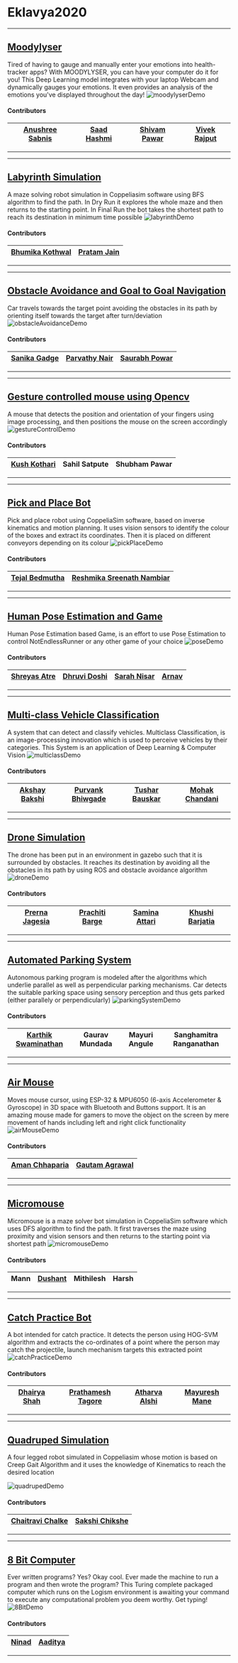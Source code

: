 # Eklavya2020

***
## [Moodylyser](https://github.com/hashmis79/Moodylyser)
  Tired of having to gauge and manually enter your emotions into health-tracker apps? With MOODYLYSER, you can have your computer do it for you! This Deep Learning model integrates with your laptop Webcam and dynamically gauges your emotions. It even provides an analysis of the emotions you've displayed throughout the day!
  ![moodylyserDemo](https://github.com/SRA-VJTI/Eklavya2020/blob/master/Eklavya/assets2020/gifs/moodylyser.gif)
  #### Contributors
  |[Anushree Sabnis](https://github.com/hashmis79)|[Saad Hashmi](https://github.com/id)|[Shivam Pawar](https://github.com/theshivv)|[Vivek Rajput](https://github.com/Vivek-RRajput)|
  |---|---|---|---|
  
***

***
## [Labyrinth Simulation](https://github.com/Bhumika-Kothwal/Eklavya-2020--Slayers.git)
  A maze solving robot simulation in Coppeliasim software using BFS algorithm to find the path. In Dry Run it explores the whole maze and then returns to the starting point. In Final Run the bot takes the shortest path to reach its destination in minimum time possible
  ![labyrinthDemo](https://github.com/SRA-VJTI/Eklavya2020/blob/master/Eklavya/assets2020/gifs/labyrinth.gif)
  #### Contributors
  |[Bhumika Kothwal](https://github.com/Bhumika-Kothwal)|[Pratam Jain](https://github.com/pratamjain)|
  |---|---|

***

***
## [Obstacle Avoidance and Goal to Goal Navigation](https://github.com/Git-Saurabh5/Team-Kerbecks-and-PS)
  Car travels towards the target point avoiding the obstacles in its path by orienting itself towards the target after turn/deviation
  ![obstacleAvoidanceDemo](https://github.com/SRA-VJTI/Eklavya2020/blob/master/Eklavya/assets2020/gifs/obstacleAvoidance.gif)
  #### Contributors
  |[Sanika Gadge](https://github.com/SanikaGadge)|[Parvathy Nair](https://github.com/ParvatiNair)|[Saurabh Powar](https://github.com/Git-Saurabh5)|
  |---|---|---|
 
***

***
## [Gesture controlled mouse using Opencv](https://github.com/kkothari2001/Gesture-Mouse-using-OpenCV)
  A mouse that detects the position and orientation of your fingers using image processing, and then positions the mouse on the screen accordingly
  ![gestureControlDemo](https://github.com/SRA-VJTI/Eklavya2020/blob/master/Eklavya/assets2020/gifs/gestureControlledMouse.gif)
  #### Contributors
  |[Kush Kothari](https://github.com/kkothari2001)|Sahil Satpute|Shubham Pawar|
  |---|---|---|
 
***

***
## [Pick and Place Bot](https://github.com/Tejal-19/simbotix)
  Pick and place robot using CoppeliaSim  software, based on inverse kinematics and motion planning. It uses vision sensors to identify the colour of the boxes and extract its coordinates. Then it is placed on different conveyors depending on its colour
  ![pickPlaceDemo](https://github.com/SRA-VJTI/Eklavya2020/blob/master/Eklavya/assets2020/gifs/pickPlace.gif)
  #### Contributors
  |[Tejal Bedmutha](https://github.com/Tejal-19)|[Reshmika Sreenath Nambiar](https://github.com/Reshmika-Nambiar)|
  |---|---|
 
***

***
## [Human Pose Estimation and Game](https://github.com/SAtacker/IMITECIO)
  Human Pose Estimation based Game, is an effort to use Pose Estimation to control NotEndlessRunner or any other game of your choice
  ![poseDemo](https://github.com/SRA-VJTI/Eklavya2020/blob/master/Eklavya/assets2020/gifs/poseEstimation.gif)
  #### Contributors
  |[Shreyas Atre](https://github.com/SAtacker)|[Dhruvi Doshi](https://github.com/dhruvi29)|[Sarah Nisar](https://github.com/sarah-nisar)|[Arnav](https://github.com/wh1t3-h4t)|
  |---|---|---|---|
  
***

***
## [Multi-class Vehicle Classification](https://github.com/akshayb80/Multi-Class-Vehicle-Classification)
  A system that can detect and classify vehicles. Multiclass Classification, is an image-processing innovation which is used to perceive vehicles by their categories. This System is an application of Deep Learning & Computer Vision
  ![multiclassDemo](https://github.com/SRA-VJTI/Eklavya2020/blob/master/Eklavya/assets2020/gifs/multiclassClassification.gif)
  #### Contributors
  |[Akshay Bakshi](https://github.com/akshayb80)|[Purvank Bhiwgade](https://github.com/purvankbhiwgade)|[Tushar Bauskar](https://github.com/tusharb12-hash)|[Mohak Chandani](https://github.com/MohakChandani)|
  |---|---|---|---|

***

***
## [Drone Simulation](https://github.com/pkjagesia/Eklavya20-Drone)
  The drone has been put in an environment in gazebo such that it is surrounded by obstacles. It reaches its destination by avoiding all the obstacles in its path by using ROS and obstacle avoidance algorithm
  ![droneDemo](https://github.com/SRA-VJTI/Eklavya2020/blob/master/Eklavya/assets2020/gifs/drone.gif)
  #### Contributors
  |[Prerna Jagesia](https://github.com/pkjagesia)|[Prachiti Barge](https://github.com/Prachiti-tech)|[Samina Attari](https://github.com/SaminaAttari786)|[Khushi Barjatia](https://github.com/khushibarjatia)|
  |---|---|---|---|

***

***
## [Automated Parking System](https://github.com/kart1802/Automated-Parking-System.git)
  Autonomous parking program is modeled after the algorithms which underlie parallel as well as perpendicular parking mechanisms. Car detects the suitable parking space using sensory perception and thus gets parked (either parallely or perpendicularly)
  ![parkingSystemDemo](https://github.com/SRA-VJTI/Eklavya2020/blob/master/Eklavya/assets2020/gifs/parkingSystem.gif)
  #### Contributors
  |[Karthik Swaminathan](https://github.com/kart1802)|Gaurav Mundada|Mayuri Angule|Sanghamitra Ranganathan|
  |---|---|---|---|

***

***
## [Air Mouse](https://github.com/gautam-dev-maker/Air-Mouse)
  Moves mouse cursor, using ESP-32 & MPU6050 (6-axis Accelerometer & Gyroscope) in 3D space with Bluetooth and Buttons support. It is an amazing mouse made for gamers to move the object on the screen by mere movement of hands including left and right click functionality
  ![airMouseDemo](https://github.com/SRA-VJTI/Eklavya2020/blob/master/Eklavya/assets2020/gifs/airMouse.gif)
  #### Contributors
  |[Aman Chhaparia](https://github.com/amanchhaparia)|[Gautam Agrawal](https://github.com/gautam-dev-maker)|
  |---|---|
  
***

***
## [Micromouse](https://github.com/dushantpanchbhai/sra.git)
  Micromouse is a maze solver bot simulation in CoppeliaSim software which uses DFS algorithm to find the path. It first traverses the maze using proximity and vision sensors and then returns to the starting point via shortest path
  ![micromouseDemo](https://github.com/SRA-VJTI/Eklavya2020/blob/master/Eklavya/assets2020/gifs/micromouse.gif)
  #### Contributors
  |Mann|[Dushant](https://github.com/dushantpanchbhai)|Mithilesh|Harsh|
  |---|---|---|---|
 
***

***
## [Catch Practice Bot](https://github.com/dhairyashah1/Eklavya20-CatchPracticeBot)
  A bot intended for catch practice. It detects the person using HOG-SVM algorithm and extracts the co-ordinates of a point where the person may catch the projectile, launch mechanism targets this extracted point
  ![catchPracticeDemo](https://github.com/SRA-VJTI/Eklavya2020/blob/master/Eklavya/assets2020/gifs/catchPractice.gif)
  #### Contributors
  |[Dhairya Shah](https://github.com/dhairyashah1)|[Prathamesh Tagore](https://github.com/meshtag)|[Atharva Alshi](https://github.com/atharva1608)|[Mayuresh Mane](https://github.com/Mayuresh351)|
  |---|---|---|---|

***

***
## [Quadruped Simulation](https://github.com/chaitravi-ce/Eklavya-QuadrupedMotionSimulation.git)
  A four legged robot simulated in Coppeliasim whose motion is based on Creep Gait Algorithm and it uses the knowledge of Kinematics to reach the desired location

  ![quadrupedDemo](https://github.com/SRA-VJTI/Eklavya2020/blob/master/Eklavya/assets2020/gifs/quadruped.gif)

  #### Contributors
  |[Chaitravi Chalke](https://github.com/chaitravi-ce)|[Sakshi Chikshe](https://github.com/Sakshi-0311)|
  |---|---|

***

***
## [8 Bit Computer](https://github.com/ninja3011/8bitcomputer)
  Ever written programs? Yes? Okay cool. Ever made the machine to run a program and then wrote the program? This Turing complete packaged computer which runs on the Logism environment is awaiting your command to execute any computational problem you deem worthy. Get typing!
  ![8BitDemo](https://github.com/SRA-VJTI/Eklavya2020/blob/master/Eklavya/assets2020/gifs/8BitComputer.gif)
  #### Contributors
  |[Ninad](https://github.com/ninja3011)|[Aaditya](https://github.com/Aaditya-exe)|
  |---|---|

***
